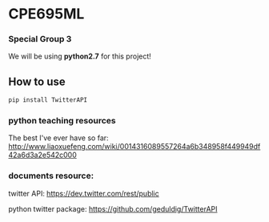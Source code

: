 # CPE695ML
### Special Group 3

We will be using **python2.7** for this project!

## How to use


~~~bash
pip install TwitterAPI
~~~


### python teaching resources

The best I've ever have so far: <http://www.liaoxuefeng.com/wiki/0014316089557264a6b348958f449949df42a6d3a2e542c000>

### documents resource:

twitter API: <https://dev.twitter.com/rest/public>

python twitter package: <https://github.com/geduldig/TwitterAPI>






